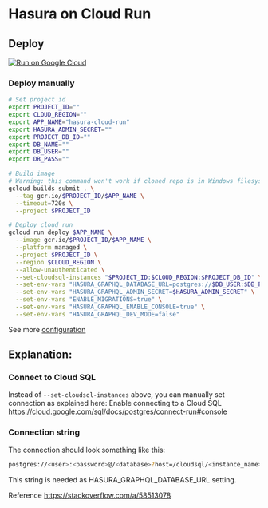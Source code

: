 # Hasura on Cloud Run

## Deploy

[![Run on Google Cloud](https://storage.googleapis.com/cloudrun/button.png)](https://console.cloud.google.com/cloudshell/editor?shellonly=true&cloudshell_image=gcr.io/cloudrun/button&cloudshell_git_repo=https://github.com/n3n/hasura-cloud-run.git)

### Deploy manually

```bash
# Set project id
export PROJECT_ID=""
export CLOUD_REGION=""
export APP_NAME="hasura-cloud-run"
export HASURA_ADMIN_SECRET=""
export PROJECT_DB_ID=""
export DB_NAME=""
export DB_USER=""
export DB_PASS=""

# Build image 
# Warning: this command won't work if cloned repo is in Windows filesystem. In this case use Linux or Deploy Button above. More details in issue #2
gcloud builds submit . \
  --tag gcr.io/$PROJECT_ID/$APP_NAME \
  --timeout=720s \
  --project $PROJECT_ID

# Deploy cloud run
gcloud run deploy $APP_NAME \
  --image gcr.io/$PROJECT_ID/$APP_NAME \
  --platform managed \
  --project $PROJECT_ID \
  --region $CLOUD_REGION \
  --allow-unauthenticated \
  --set-cloudsql-instances "$PROJECT_ID:$CLOUD_REGION:$PROJECT_DB_ID" \
  --set-env-vars "HASURA_GRAPHQL_DATABASE_URL=postgres://$DB_USER:$DB_PASS@/$DB_NAME?host=/cloudsql/$PROJECT_ID:$CLOUD_REGION:$PROJECT_DB_ID" \
  --set-env-vars "HASURA_GRAPHQL_ADMIN_SECRET=$HASURA_ADMIN_SECRET" \
  --set-env-vars "ENABLE_MIGRATIONS=true" \
  --set-env-vars "HASURA_GRAPHQL_ENABLE_CONSOLE=true" \
  --set-env-vars "HASURA_GRAPHQL_DEV_MODE=false"
```

See more [configuration](https://hasura.io/docs/1.0/graphql/manual/deployment/graphql-engine-flags/reference.html)

## Explanation:
### Connect to Cloud SQL


Instead of `--set-cloudsql-instances` above, you can manually set connection as explained here:
Enable connecting to a Cloud SQL https://cloud.google.com/sql/docs/postgres/connect-run#console

### Connection string
The connection should look something like this:

```bash
postgres://<user>:<password>@/<database>?host=/cloudsql/<instance_name>
```
This string is needed as HASURA_GRAPHQL_DATABASE_URL setting.

Reference https://stackoverflow.com/a/58513078
